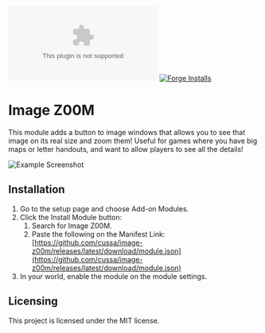 [![](https://img.shields.io/github/downloads/cussa/image-z00m/module.zip?style=for-the-badge&logo=github)](#) [![Forge Installs](https://img.shields.io/badge/dynamic/json?label=Forge%20Installs&query=package.installs&suffix=%25&url=https%3A%2F%2Fforge-vtt.com%2Fapi%2Fbazaar%2Fpackage%2Fimage-z00m&colorB=448d34&style=for-the-badge)](https://forge-vtt.com/bazaar#package=image-z00m)

# Image Z00M
This module adds a button to image windows that allows you to see that image on its real size and zoom them! Useful for games where you have big maps or letter handouts, and want to allow players to see all the details!

![Example Screenshot](https://github.com/cussa/image-z00m/assets/912710/dc371a2a-eeb7-4134-89bd-b713b01f3030)

## Installation
1. Go to the setup page and choose Add-on Modules.
2. Click the Install Module button:
   1. Search for Image Z00M.
   2. Paste the following on the Manifest Link: [https://github.com/cussa/image-z00m/releases/latest/download/module.json](https://github.com/cussa/image-z00m/releases/latest/download/module.json)
3. In your world, enable the module on the module settings.

## Licensing
This project is licensed under the MIT license.
